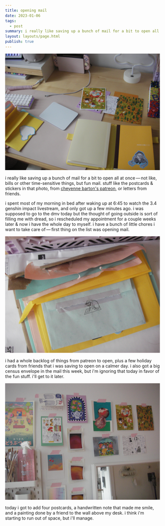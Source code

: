 ```yaml
---
title: opening mail
date: 2023-01-06
tags:
  - post
summary: i really like saving up a bunch of mail for a bit to open all at once — not like, bills or other time-sensitive things, but fun mail.
layout: layouts/page.html
publish: true
---
```

![my desk today](./photos/_06-desk.jpg)

i really like saving up a bunch of mail for a bit to open all at once — not like, bills or other time-sensitive things, but fun mail. stuff like the postcards & stickers in that photo, from [cheyenne barton's patreon](https://www.patreon.com/cheyennebarton), or letters from friends. 

i spent most of my morning in bed after waking up at 6:45 to watch the 3.4 genshin impact livestream, and only got up a few minutes ago. i was supposed to go to the dmv today but the thought of going outside is sort of filling me with dread, so i rescheduled my appointment for a couple weeks later & now i have the whole day to myself. i have a bunch of little chores i want to take care of — first thing on the list was opening mail.

![pretty dregs](./photos/_06-envelopes.jpg)

i had a whole backlog of things from patreon to open, plus a few holiday cards from friends that i was saving to open on a calmer day. i also got a big census envelope in the mail this week, but i'm ignoring that today in favor of the fun stuff. i'll get to it later.

![my wall of fun stuff](./photos/_06-art.jpg)

today i got to add four postcards, a handwritten note that made me smile, and a painting done by a friend to the wall above my desk. i think i'm starting to run out of space, but i'll manage.